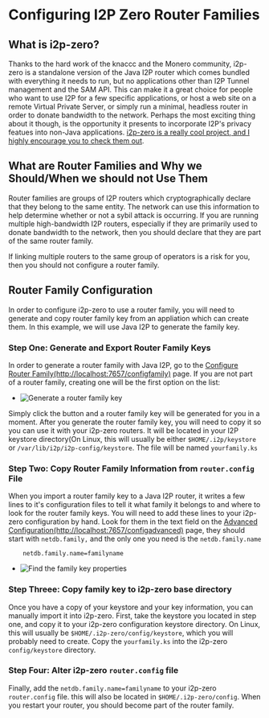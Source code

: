 Configuring I2P Zero Router Families
====================================

What is i2p-zero?
-----------------

Thanks to the hard work of the knaccc and the Monero community, i2p-zero
is a standalone version of the Java I2P router which comes bundled with
everything it needs to run, but no applications other than I2P Tunnel 
management and the SAM API. This can make it a great choice for people who
want to use I2P for a few specific applications, or host a web site on a
remote Virtual Private Server, or simply run a minimal, headless router
in order to donate bandwidth to the network. Perhaps the most exciting thing
about it though, is the opportunity it presents to incorporate I2P's privacy
featues into non-Java applications. [i2p-zero is a really cool project, and I
highly encourage you to check them out](https://github.com/i2p-zero/i2p-zero). 

What are Router Families and Why we Should/When we should not Use Them
----------------------------------------------------------------------

Router families are groups of I2P routers which cryptographically declare
that they belong to the same entity. The network can use this information
to help determine whether or not a sybil attack is occurring. If you are
running multiple high-bandwidth I2P routers, especially if they are primarily
used to donate bandwidth to the network, then you should declare that they
are part of the same router family.

If linking multiple routers to the same group of operators is a risk for you,
then you should not configure a router family.

Router Family Configuration
---------------------------

In order to configure i2p-zero to use a router family, you will need to
generate and copy router family key from an appliation which can create them.
In this example, we will use Java I2P to generate the family key.

### Step One: Generate and Export Router Family Keys

In order to generate a router family with Java I2P, go to the
[Configure Router Family(http://localhost:7657/configfamily)](http://localhost:7657/configfamily)
page. If you are not part of a router family, creating one will be the first
option on the list:

 - ![Generate a router family key](genfamilykey.png)

Simply click the button and a router family key will be generated for you in a
moment. After you generate the router family key, you will need to copy it so you
can use it with your i2p-zero routers. It will be located in your I2P keystore
directory(On Linux, this will usually be either `$HOME/.i2p/keystore` or 
`/var/lib/i2p/i2p-config/keystore`. The file will be named `yourfamily.ks`

### Step Two: Copy Router Family Information from `router.config` File

When you import a router family key to a Java I2P router, it writes a few
lines to it's configuration files to tell it what family it belongs to and where
to look for the router family keys. You will need to add these lines to your i2p-zero
configuration by hand. Look for them in the text field on the
[Advanced Configuration(http://localhost:7657/configadvanced)](http://localhost:7657/configadvanced)
page, they should start with `netdb.family,` and the only one you need is the `netdb.family.name`

        netdb.family.name=familyname

 - ![Find the family key properties](advfamilykey.png)

### Step Threee: Copy family key to i2p-zero base directory

Once you have a copy of your keystore and your key information, you can manually
import it into i2p-zero. First, take the keystore you located in step one, and
copy it to your i2p-zero configuration keystore directory. On Linux, this will
usually be `$HOME/.i2p-zero/config/keystore`, which you will probably need to create.
Copy the `yourfamily.ks` into the i2p-zero `config/keystore` directory.

### Step Four: Alter i2p-zero `router.config` file

Finally, add the `netdb.family.name=familyname` to your i2p-zero `router.config` file.
this will also be located in `$HOME/.i2p-zero/config`. When you restart your router, you
should become part of the router family.


